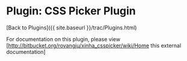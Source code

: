 # Plugin: CSS Picker Plugin

[Back to Plugins]({{ site.baseurl }}/trac/Plugins.html)

For documentation on this plugin, please view [http://bitbucket.org/rovangju/xinha_csspicker/wiki/Home this external documentation]
